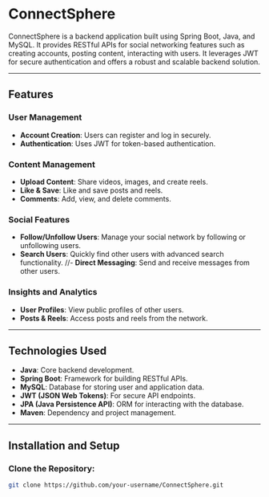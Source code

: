 # ConnectSphere

ConnectSphere is a backend application built using Spring Boot, Java, and MySQL. It provides RESTful APIs for social networking features such as creating accounts, posting content, interacting with users. It leverages JWT for secure authentication and offers a robust and scalable backend solution.

---

## Features

### User Management

- **Account Creation**: Users can register and log in securely.
- **Authentication**: Uses JWT for token-based authentication.

### Content Management

- **Upload Content**: Share videos, images, and create reels.
- **Like & Save**: Like and save posts and reels.
- **Comments**: Add, view, and delete comments.

### Social Features

- **Follow/Unfollow Users**: Manage your social network by following or unfollowing users.
- **Search Users**: Quickly find other users with advanced search functionality.
//- **Direct Messaging**: Send and receive messages from other users.

### Insights and Analytics

- **User  Profiles**: View public profiles of other users.
- **Posts & Reels**: Access posts and reels from the network.

---


## Technologies Used

- **Java**: Core backend development.
- **Spring Boot**: Framework for building RESTful APIs.
- **MySQL**: Database for storing user and application data.
- **JWT (JSON Web Tokens)**: For secure API endpoints.
- **JPA (Java Persistence API)**: ORM for interacting with the database.
- **Maven**: Dependency and project management.

---

## Installation and Setup

### Clone the Repository:

```bash
git clone https://github.com/your-username/ConnectSphere.git
